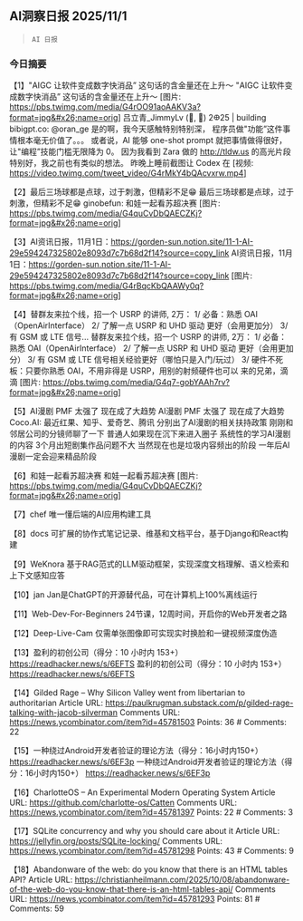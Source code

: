 ## AI洞察日报 2025/11/1

>  `AI 日报` 

### 今日摘要

【1】"AIGC 让软件变成数字快消品” 这句话的含金量还在上升～
"AIGC 让软件变成数字快消品” 这句话的含金量还在上升～ [图片: https://pbs.twimg.com/media/G4rOO91aoAAKV3a?format=jpg&#x26;name=orig] 吕立青_JimmyLv (🐣, 🐣) 2𐃏25 | building bibigpt.co: @oran_ge 是的啊，我今天感触特别特别深， 程序员做"功能”这件事情根本毫无价值了。。。 或者说，AI 能够 one-shot prompt 就把事情做得很好，让"编程”技能门槛无限降为 0。 因为我看到 Zara 做的 http://tldw.us 的高光片段特别好，我之前也有类似的想法。 昨晚上睡前截图让 Codex 在 [视频: https://video.twimg.com/tweet_video/G4rMkY4bQAcvxrw.mp4]

【2】最后三场球都是点球，过于刺激，但精彩不足😁
最后三场球都是点球，过于刺激，但精彩不足😁 ginobefun: 和娃一起看苏超决赛 [图片: https://pbs.twimg.com/media/G4quCvDbQAECZKj?format=jpg&#x26;name=orig]

【3】AI资讯日报，11月1日：https://gorden-sun.notion.site/11-1-AI-29e594247325802e8093d7c7b68d2f14?source=copy_link
AI资讯日报，11月1日：https://gorden-sun.notion.site/11-1-AI-29e594247325802e8093d7c7b68d2f14?source=copy_link [图片: https://pbs.twimg.com/media/G4rBqcKbQAAWy0q?format=jpg&#x26;name=orig]

【4】替群友来拉个线，招一个 USRP 的讲师, 2万： 1/ 必备：熟悉 OAI（OpenAirInterface） 2/ 了解一点 USRP 和 UHD 驱动 更好（会用更加分） 3/ 有 GSM 或 LTE 信号...
替群友来拉个线，招一个 USRP 的讲师, 2万： 1/ 必备：熟悉 OAI（OpenAirInterface） 2/ 了解一点 USRP 和 UHD 驱动 更好（会用更加分） 3/ 有 GSM 或 LTE 信号相关经验更好（哪怕只是入门/玩过） 3/ 硬件不死板：只要你熟悉 OAI，不用非得是 USRP，用别的射频硬件也可以 来的兄弟，滴滴 [图片: https://pbs.twimg.com/media/G4q7-gobYAAh7rv?format=jpg&#x26;name=orig]

【5】AI漫剧 PMF 太强了 现在成了大趋势
AI漫剧 PMF 太强了 现在成了大趋势 Coco.AI: 最近红果、知乎、爱奇艺、腾讯 分别出了AI漫剧的相关扶持政策 刚刚和邻居公司的分镜师聊了一下 普通人如果现在沉下来进入圈子 系统性的学习AI漫剧的内容 3个月出短剧集作品问题不大 当然现在也是垃圾内容频出的阶段 一年后AI漫剧一定会迎来精品阶段

【6】和娃一起看苏超决赛
和娃一起看苏超决赛 [图片: https://pbs.twimg.com/media/G4quCvDbQAECZKj?format=jpg&#x26;name=orig]

【7】chef
唯一懂后端的AI应用构建工具

【8】docs
可扩展的协作式笔记记录、维基和文档平台，基于Django和React构建

【9】WeKnora
基于RAG范式的LLM驱动框架，实现深度文档理解、语义检索和上下文感知应答

【10】jan
Jan是ChatGPT的开源替代品，可在计算机上100%离线运行

【11】Web-Dev-For-Beginners
24节课，12周时间，开启你的Web开发者之路

【12】Deep-Live-Cam
仅需单张图像即可实现实时换脸和一键视频深度伪造

【13】盈利的初创公司（得分：10 小时内 153+） https://readhacker.news/s/6EFTS
盈利的初创公司（得分：10 小时内 153+） https://readhacker.news/s/6EFTS

【14】Gilded Rage – Why Silicon Valley went from libertarian to authoritarian
Article URL: https://paulkrugman.substack.com/p/gilded-rage-talking-with-jacob-silverman Comments URL: https://news.ycombinator.com/item?id=45781503 Points: 36 # Comments: 22

【15】一种绕过Android开发者验证的理论方法（得分：16小时内150+） https://readhacker.news/s/6EF3p
一种绕过Android开发者验证的理论方法（得分：16小时内150+） https://readhacker.news/s/6EF3p

【16】CharlotteOS – An Experimental Modern Operating System
Article URL: https://github.com/charlotte-os/Catten Comments URL: https://news.ycombinator.com/item?id=45781397 Points: 22 # Comments: 3

【17】SQLite concurrency and why you should care about it
Article URL: https://jellyfin.org/posts/SQLite-locking/ Comments URL: https://news.ycombinator.com/item?id=45781298 Points: 43 # Comments: 9

【18】Abandonware of the web: do you know that there is an HTML tables API?
Article URL: https://christianheilmann.com/2025/10/08/abandonware-of-the-web-do-you-know-that-there-is-an-html-tables-api/ Comments URL: https://news.ycombinator.com/item?id=45781293 Points: 81 # Comments: 59

